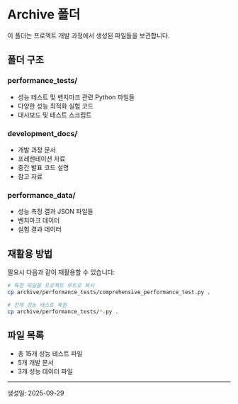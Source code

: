 # Archive 폴더

이 폴더는 프로젝트 개발 과정에서 생성된 파일들을 보관합니다.

## 폴더 구조

### performance_tests/
- 성능 테스트 및 벤치마크 관련 Python 파일들
- 다양한 성능 최적화 실험 코드
- 대시보드 및 테스트 스크립트

### development_docs/
- 개발 과정 문서
- 프레젠테이션 자료
- 중간 발표 코드 설명
- 참고 자료

### performance_data/
- 성능 측정 결과 JSON 파일들
- 벤치마크 데이터
- 실험 결과 데이터

## 재활용 방법

필요시 다음과 같이 재활용할 수 있습니다:

```bash
# 특정 파일을 프로젝트 루트로 복사
cp archive/performance_tests/comprehensive_performance_test.py .

# 전체 성능 테스트 복원
cp archive/performance_tests/*.py .
```

## 파일 목록

- 총 15개 성능 테스트 파일
- 5개 개발 문서
- 3개 성능 데이터 파일

---
생성일: 2025-09-29
